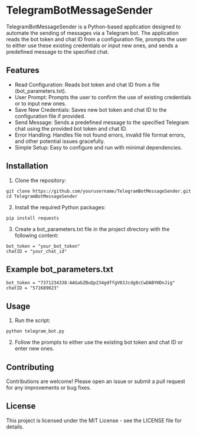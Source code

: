 # TelegramBotMessageSender

TelegramBotMessageSender is a Python-based application designed to automate the sending of messages via a Telegram bot. The application reads the bot token and chat ID from a configuration file, prompts the user to either use these existing credentials or input new ones, and sends a predefined message to the specified chat.

## Features

- Read Configuration: Reads bot token and chat ID from a file (bot_parameters.txt).
- User Prompt: Prompts the user to confirm the use of existing credentials or to input new ones.
- Save New Credentials: Saves new bot token and chat ID to the configuration file if provided.
- Send Message: Sends a predefined message to the specified Telegram chat using the provided bot token and chat ID.
- Error Handling: Handles file not found errors, invalid file format errors, and other potential issues gracefully.
- Simple Setup: Easy to configure and run with minimal dependencies.

## Installation

1) Clone the repository:
```
git clone https://github.com/yourusername/TelegramBotMessageSender.git
cd TelegramBotMessageSender
```
2) Install the required Python packages:
```
pip install requests
```
3) Create a bot_parameters.txt file in the project directory with the following content:
```
bot_token = "your_bot_token"
chatID = "your_chat_id"
```
## Example bot_parameters.txt
```
bot_token = "7371234338:AAGabZBuQp234gdffgV03Jcdg8cCwDABYHDnJig"
chatID = "571689023"
```
## Usage

1. Run the script:
```
python telegram_bot.py
```
2. Follow the prompts to either use the existing bot token and chat ID or enter new ones.
## Contributing
Contributions are welcome! Please open an issue or submit a pull request for any improvements or bug fixes.

## License
This project is licensed under the MIT License - see the LICENSE file for details.
